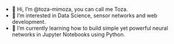 - 👋 Hi, I’m @toza-mimoza, you can call me Toza.
- 👀 I’m interested in Data Science, sensor networks and web development.  
- 🌱 I’m currently learning how to build simple yet powerful neural networks in Jupyter Notebooks using Python.

<!---
toza-mimoza/toza-mimoza is a ✨ special ✨ repository because its `README.md` (this file) appears on your GitHub profile.
You can click the Preview link to take a look at your changes.
--->
